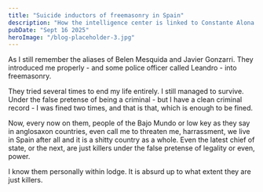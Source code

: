 ```yaml
---
title: "Suicide inductors of freemasonry in Spain"
description: "How the intelligence center is linked to Constante Alona masonic lodge"
pubDate: "Sept 16 2025"
heroImage: "/blog-placeholder-3.jpg"
---
```


As I still remember the aliases of Belen Mesquida and Javier Gonzarri. They introduced
me properly - and some police officer called Leandro - into freemasonry.

They tried several times to end my life entirely. I still managed to survive.
Under the false pretense of being a criminal - but I have a clean criminal
record - I was fined two times, and that is that, which is enough to be fined.

Now, every now on them, people of the Bajo Mundo or low key as they say in
anglosaxon countries, even call me to threaten me, harrassment, we live in
Spain after all and it is a shitty country as a whole. Even the latest chief
of state, or the next, are just killers under the false pretense of legality
or even, power.

I know them personally within lodge. It is absurd up to what extent they are
just killers.
